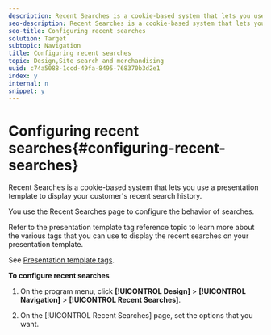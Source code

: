 ```yaml
---
description: Recent Searches is a cookie-based system that lets you use a presentation template to display your customer's recent search history.
seo-description: Recent Searches is a cookie-based system that lets you use a presentation template to display your customer's recent search history.
seo-title: Configuring recent searches
solution: Target
subtopic: Navigation
title: Configuring recent searches
topic: Design,Site search and merchandising
uuid: c74a5088-1ccd-49fa-8495-768370b3d2e1
index: y
internal: n
snippet: y
---
```


# Configuring recent searches{#configuring-recent-searches}

Recent Searches is a cookie-based system that lets you use a presentation template to display your customer's recent search history.

You use the Recent Searches page to configure the behavior of searches.

Refer to the presentation template tag reference topic to learn more about the various tags that you can use to display the recent searches on your presentation template.

See [Presentation template tags](../c-appendices/c-templates.md#reference_F1BBF616BCEC4AD7B2548ECD3CA74C64).

**To configure recent searches** 

1. On the program menu, click **[!UICONTROL Design]** > **[!UICONTROL Navigation]** > **[!UICONTROL Recent Searches]**.
1. On the [!UICONTROL Recent Searches] page, set the options that you want.

   <!-- 

r_recent_searches_options.xml

 -->

<table id="table_C5641613476D4B0B8A4916C84FB4ACD9"> 
 <thead> 
  <tr> 
   <th colname="col1" class="entry"> <p>Option </p> </th> 
   <th colname="col2" class="entry"> <p>Description </p> </th> 
  </tr> 
 </thead>
 <tbody> 
  <tr> 
   <td colname="col1"> <p>Enable recent searches </p> </td> 
   <td colname="col2"> <p> When the Recent Searches module is enabled, the cookie "vsrecentsearches" is set with the outgoing search results. </p> </td> 
  </tr> 
  <tr> 
   <td colname="col1"> <p>Number of searches to save </p> </td> 
   <td colname="col2"> <p>Configure how many searches to save in the cookie. </p> </td> 
  </tr> 
  <tr> 
   <td colname="col1"> <p>Expiration </p> </td> 
   <td colname="col2"> <p>Specifies when the cookie expires. </p> </td> 
  </tr> 
 </tbody> 
</table>

1. (Optional) Do one of the following:

    * Click **[!UICONTROL History]** to revert any changes that you have made.

      See [Using the History option](../t-using-the-history-option.md#task_70DD3F87A67242BBBD2CB27156F43002). 
    
    * Click **[!UICONTROL Live]**.

      See [Viewing live settings](../c-about-staging.md#task_401A0EBDB5DB4D4CA933CBA7BECDC10F). 
    
    * Click **[!UICONTROL Push Live]**.

      See [Pushing stage settings live](../c-about-staging.md#task_44306783B4C0408AAA58B471DAF2D9A4).

